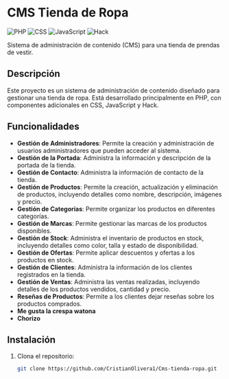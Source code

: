 # CMS Tienda de Ropa

![PHP](https://img.shields.io/badge/PHP-79.5%25-blue)
![CSS](https://img.shields.io/badge/CSS-13.1%25-brightgreen)
![JavaScript](https://img.shields.io/badge/JavaScript-6%25-yellow)
![Hack](https://img.shields.io/badge/Hack-1.4%25-orange)

Sistema de administración de contenido (CMS) para una tienda de prendas de vestir.

## Descripción

Este proyecto es un sistema de administración de contenido diseñado para gestionar una tienda de ropa. Está desarrollado principalmente en PHP, con componentes adicionales en CSS, JavaScript y Hack.

## Funcionalidades

- **Gestión de Administradores**: Permite la creación y administración de usuarios administradores que pueden acceder al sistema.
- **Gestión de la Portada**: Administra la información y descripción de la portada de la tienda.
- **Gestión de Contacto**: Administra la información de contacto de la tienda.
- **Gestión de Productos**: Permite la creación, actualización y eliminación de productos, incluyendo detalles como nombre, descripción, imágenes y precio.
- **Gestión de Categorías**: Permite organizar los productos en diferentes categorías.
- **Gestión de Marcas**: Permite gestionar las marcas de los productos disponibles.
- **Gestión de Stock**: Administra el inventario de productos en stock, incluyendo detalles como color, talla y estado de disponibilidad.
- **Gestión de Ofertas**: Permite aplicar descuentos y ofertas a los productos en stock.
- **Gestión de Clientes**: Administra la información de los clientes registrados en la tienda.
- **Gestión de Ventas**: Administra las ventas realizadas, incluyendo detalles de los productos vendidos, cantidad y precio.
- **Reseñas de Productos**: Permite a los clientes dejar reseñas sobre los productos comprados.
- **Me gusta la crespa watona**
- **Chorizo**
  

## Instalación

1. Clona el repositorio:
   ```bash
   git clone https://github.com/CristianOlivera1/Cms-tienda-ropa.git
   ```
